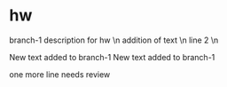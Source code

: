 # hw
branch-1 description for hw \n
addition of text \n
line 2 \n

New text added to branch-1
New text added to branch-1

one more line
needs review
